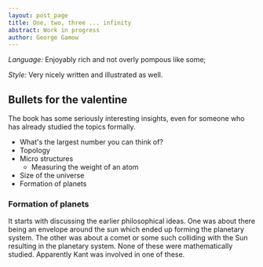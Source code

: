 ```yaml
---
layout: post_page
title: One, two, three ... infinity
abstract: Work in progress
author: George Gamow
---
```


*Language:* Enjoyably rich and not overly pompous like some; 

*Style:* Very nicely written and illustrated as well.

## Bullets for the valentine

The book has some seriously interesting insights, even for someone who has already studied the topics formally.

* What's the largest number you can think of?
* Topology
* Micro structures
  * Measuring the weight of an atom
* Size of the universe
* Formation of planets



### Formation of planets

It starts with discussing the earlier philosophical ideas. One was about there being an envelope around the sun which ended up forming the planetary system. The other was about a comet or some such colliding with the Sun resulting in the planetary system. None of these were mathematically studied. Apparently Kant was involved in one of these.